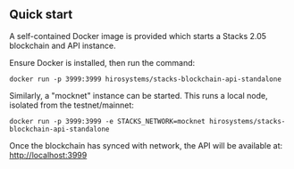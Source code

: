 
## Quick start

A self-contained Docker image is provided which starts a Stacks 2.05 blockchain and API instance.

Ensure Docker is installed, then run the command:

```shell
docker run -p 3999:3999 hirosystems/stacks-blockchain-api-standalone
```

Similarly, a "mocknet" instance can be started. This runs a local node, isolated from the testnet/mainnet:

```shell
docker run -p 3999:3999 -e STACKS_NETWORK=mocknet hirosystems/stacks-blockchain-api-standalone
```

Once the blockchain has synced with network, the API will be available at:
[http://localhost:3999](http://localhost:3999)
